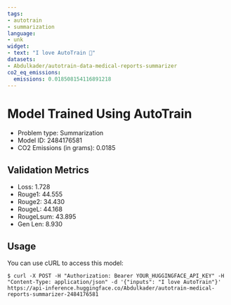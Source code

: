 ```yaml
---
tags:
- autotrain
- summarization
language:
- unk
widget:
- text: "I love AutoTrain 🤗"
datasets:
- Abdulkader/autotrain-data-medical-reports-summarizer
co2_eq_emissions:
  emissions: 0.018508154116891218
---
```


# Model Trained Using AutoTrain

- Problem type: Summarization
- Model ID: 2484176581
- CO2 Emissions (in grams): 0.0185

## Validation Metrics

- Loss: 1.728
- Rouge1: 44.555
- Rouge2: 34.430
- RougeL: 44.168
- RougeLsum: 43.895
- Gen Len: 8.930

## Usage

You can use cURL to access this model:

```
$ curl -X POST -H "Authorization: Bearer YOUR_HUGGINGFACE_API_KEY" -H "Content-Type: application/json" -d '{"inputs": "I love AutoTrain"}' https://api-inference.huggingface.co/Abdulkader/autotrain-medical-reports-summarizer-2484176581
```